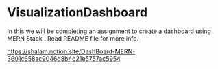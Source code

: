 # VisualizationDashboard
In this we will be completing an assignment to create a dashboard using MERN Stack .  Read README file for more info.


https://shalam.notion.site/DashBoard-MERN-3601c658ac9046d8b4d21e5757ac5954
